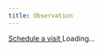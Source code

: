```yaml
---
title: Observation
---
```


<a href="https://www.legup.care/seattle/ballard/daycare/lighthouse-montessori/tour"> Schedule a visit </a>
Loading...</iframe>
